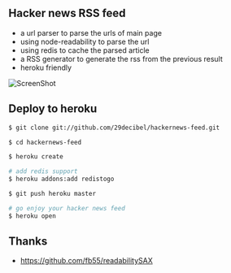 ## Hacker news RSS feed
* a url parser to parse the urls of main page
* using node-readability to parse the url
* using redis to cache the parsed article
* a RSS generator to generate the rss from the previous result
* heroku friendly

![ScreenShot](http://29decibel.github.com/hackernews-feed/images/hackernews-feed.png)

## Deploy to heroku
```bash
$ git clone git://github.com/29decibel/hackernews-feed.git

$ cd hackernews-feed

$ heroku create

# add redis support
$ heroku addons:add redistogo

$ git push heroku master

# go enjoy your hacker news feed
$ heroku open

```

## Thanks
* https://github.com/fb55/readabilitySAX
